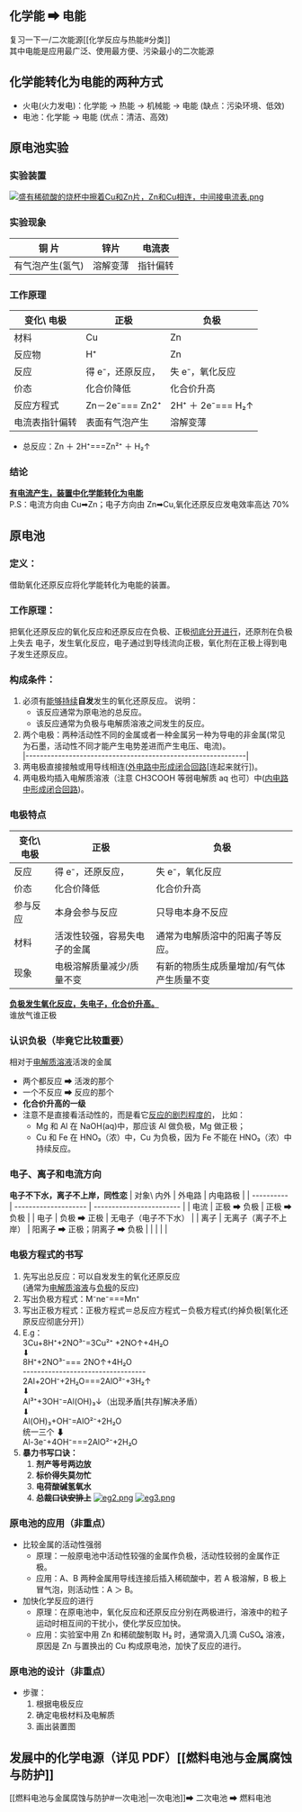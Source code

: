 ## 化学能 ➡ 电能

复习一下一/二次能源[[化学反应与热能#分类]]  
 其中电能是应用最广泛、使用最方便、污染最小的二次能源

## 化学能转化为电能的两种方式

- 火电(火力发电)：化学能 → 热能 → 机械能 → 电能 (缺点：污染环境、低效)
- 电池：化学能 → 电能 (优点：清洁、高效)

## 原电池实验

### 实验装置

[![盛有稀硫酸的烧杯中擦着Cu和Zn片，Zn和Cu相连，中间接电流表.png](https://pic.jitudisk.com/public/2022/01/28/5af4daf57e38f.png)](https://pic.jitudisk.com/public/2022/01/28/5af4daf57e38f.png)

### 实验现象

| 铜 片            | 锌片     | 电流表   |
| ---------------- | -------- | -------- |
| 有气泡产生(氢气) | 溶解变薄 | 指针偏转 |

### 工作原理

| 变化\ 电极     | 正极              | 负极              |
| -------------- | ----------------- | ----------------- |
| 材料           | Cu                | Zn                |
| 反应物         | H⁺                | Zn                |
| 反应           | 得 e⁻，还原反应， | 失 e⁻，氧化反应   |
| 价态           | 化合价降低        | 化合价升高        |
| 反应方程式     | Zn－2e⁻=== Zn2⁺   | 2H⁺ ＋ 2e⁻=== H₂↑ |
| 电流表指针偏转 | 表面有气泡产生    | 溶解变薄          |

- 总反应：Zn ＋ 2H⁺===Zn²⁺ ＋ H₂↑

### 结论

<u>**有电流产生，装置中化学能转化为电能**</u>  
P.S：电流方向由 Cu➡Zn；电子方向由 Zn➡Cu,氧化还原反应发电效率高达 70%

## 原电池

### 定义：

借助氧化还原反应将化学能转化为电能的装置。

### 工作原理：

把氧化还原反应的氧化反应和还原反应在负极、正极<u>彻底分开进行</u>，还原剂在负极上失去
电子，发生氧化反应，电子通过到导线流向正极，氧化剂在正极上得到电子发生还原反应。

### 构成条件：

1. 必须有<u>能够持续</u>**自发**发生的氧化还原反应。
   说明：
   - 该反应通常为原电池的总反应。
   - 该反应通常为负极与电解质溶液之间发生的反应。
2. 两个电极：两种活动性不同的金属或者一种金属另一种为导电的非金属(常见为石墨，活动性不同才能产生电势差进而产生电压、电流)。<br>
   |-------------------------------------------------------------|
3. 两电极直接接触或用导线相连(<u>外电路中形成闭合回路</u>[连起来就行])。
4. 两电极均插入电解质溶液（注意 CH3COOH 等弱电解质 aq 也可）中(<u>内电路中形成闭合回路</u>)。

### 电极特点

| 变化\ 电极 | 正极                         | 负极                                      |
| ---------- | ---------------------------- | ----------------------------------------- |
| 反应       | 得 e⁻，还原反应，            | 失 e⁻，氧化反应                           |
| 价态       | 化合价降低                   | 化合价升高                                |
| 参与反应   | 本身会参与反应               | 只导电本身不反应                          |
| 材料       | 活泼性较强，容易失电子的金属 | 通常为电解质溶中的阳离子等反应。          |
| 现象       | 电极溶解质量减少/质量不变    | 有新的物质生成质量增加/有气体产生质量不变 |

**<u>负极发生氧化反应，失电子，化合价升高。</u>**  
谁放气谁正极

### 认识负极（毕竟它比较重要）

相对于<u>电解质溶液</u>活泼的金属

- 两个都反应 ➡ 活泼的那个
- 一个不反应 ➡ 反应的那个
- **化合价升高的一级**
- 注意不是直接看活动性的，而是看它<u>反应的剧烈程度的</u>，
  比如：
  - Mg 和 Al 在 NaOH(aq)中，那应该 Al 做负极，Mg 做正极；
  - Cu 和 Fe 在 HNO₃（浓）中，Cu 为负极，因为 Fe 不能在 HNO₃（浓）中持续反应。

### 电子、离子和电流方向

**电子不下水，离子不上岸，同性恋**
| 对象\ 内外 | 外电路 | 内电路极 |
| ---------- | -------------------- | ------------------------ |
| 电流 | 正极 ➡ 负极 | 正极 ➡ 负极 |
| 电子 | 负极 ➡ 正极 | 无电子（电子不下水） |
| 离子 | 无离子（离子不上岸） | 阳离子 ➡ 正极；阴离子 ➡ 负极 |
| | | |

### 电极方程式的书写

1. 先写出总反应：可以自发发生的氧化还原反应<br>(通常为<u>电解质溶液</u>与<u>负极</u>的反应)
2. 写出负极方程式：M⁻ne⁻===Mn⁺
3. 写出正极方程式：正极方程式＝总反应方程式－负极方程式(约掉负极[氧化还原反应彻底分开]）
4. E.g：<br>3Cu+8H⁺+2NO³⁻=3Cu²⁺ +2NO↑+4H₂O<br> ⬇<br>8H⁺+2NO³⁻=== 2NO↑+4H₂O<br>----------------------------------<br>2Al+2OH⁻+2H₂O===2AlO²⁻+3H₂↑<br>⬇<br>Al³⁺+3OH⁻=Al(OH)₃↓（出现矛盾[共存]解决矛盾）<br>⬇<br>Al(OH)₃+OH⁻=AlO²⁻+2H₂O<br>统一三个 ⬇<br>Al-3e⁻+4OH⁻===2AlO²⁻+2H₂O
5. **暴力书写口诀：**
   1. **剂产等号两边放**
   2. **标价得失莫勿忙**
   3. **电荷酸碱氢氧水**
   4. **~~总裁口诀安排上~~**
      [![eg2.png](https://pic.jitudisk.com/public/2022/01/28/1444c838daedf.png)](https://pic.jitudisk.com/public/2022/01/28/1444c838daedf.png)
      [![eg3.png](https://pic.jitudisk.com/public/2022/01/28/3e5ab3e4900bb.png)](https://pic.jitudisk.com/public/2022/01/28/3e5ab3e4900bb.png)

### 原电池的应用（非重点）

- 比较金属的活动性强弱
  - 原理：一般原电池中活动性较强的金属作负极，活动性较弱的金属作正极。
  - 应用：A、B 两种金属用导线连接后插入稀硫酸中，若 A 极溶解，B 极上冒气泡，则活动性：A ＞ B。
- 加快化学反应的进行
  - 原理：在原电池中，氧化反应和还原反应分别在两极进行，溶液中的粒子运动时相互间的干扰小，使化学反应加快。
  - 应用：实验室中用 Zn 和稀硫酸制取 H₂ 时，通常滴入几滴 CuSO₄ 溶液，原因是 Zn 与置换出的 Cu 构成原电池，加快了反应的进行。

### 原电池的设计（非重点）

- 步骤：<br>
  1. 根据电极反应
  2. 确定电极材料及电解质
  3. 画出装置图

## 发展中的化学电源（详见 PDF）[[燃料电池与金属腐蚀与防护]]

[[燃料电池与金属腐蚀与防护#一次电池|一次电池]]➡ 二次电池 ➡ 燃料电池
